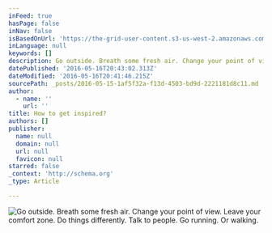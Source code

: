 ```yaml
---
inFeed: true
hasPage: false
inNav: false
isBasedOnUrl: 'https://the-grid-user-content.s3-us-west-2.amazonaws.com/27131c2b-41d1-46cf-b36f-9807d63431a7.jpg'
inLanguage: null
keywords: []
description: Go outside. Breath some fresh air. Change your point of view. Leave your comfort zone. Do things differently. Talk to people. Go running. Or walking.
datePublished: '2016-05-16T20:43:02.313Z'
dateModified: '2016-05-16T20:41:46.215Z'
sourcePath: _posts/2016-05-15-1af5f32a-f13d-4503-bd9d-2221181d8c11.md
author:
  - name: ''
    url: ''
title: How to get inspired?
authors: []
publisher:
  name: null
  domain: null
  url: null
  favicon: null
starred: false
_context: 'http://schema.org'
_type: Article

---
```

![Go outside. Breath some fresh air. Change your point of view. Leave your comfort zone. Do things differently. Talk to people. Go running. Or walking.](https://the-grid-user-content.s3-us-west-2.amazonaws.com/27131c2b-41d1-46cf-b36f-9807d63431a7.jpg)